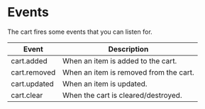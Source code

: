 # Events

The cart fires some events that you can listen for.

Event        | Description
------------ | ------------
cart.added   | When an item is added to the cart.
cart.removed | When an item is removed from the cart.
cart.updated | When an item is updated.
cart.clear   | When the cart is cleared/destroyed.
